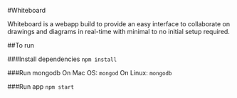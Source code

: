 #Whiteboard

Whiteboard is a webapp build to provide an easy interface to collaborate on drawings and diagrams in real-time with minimal to no initial setup required.

##To run

###Install dependencies
`npm install`

###Run mongodb
On Mac OS: `mongod`
On Linux: `mongodb`

###Run app
`npm start`

